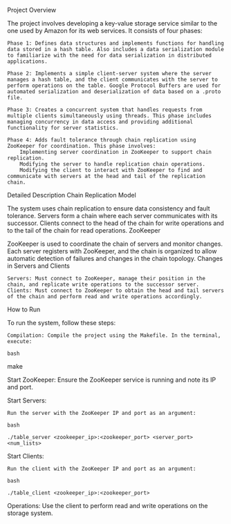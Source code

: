 Project Overview

The project involves developing a key-value storage service similar to the one used by Amazon for its web services. It consists of four phases:

    Phase 1: Defines data structures and implements functions for handling data stored in a hash table. Also includes a data serialization module to familiarize with the need for data serialization in distributed applications.

    Phase 2: Implements a simple client-server system where the server manages a hash table, and the client communicates with the server to perform operations on the table. Google Protocol Buffers are used for automated serialization and deserialization of data based on a .proto file.

    Phase 3: Creates a concurrent system that handles requests from multiple clients simultaneously using threads. This phase includes managing concurrency in data access and providing additional functionality for server statistics.

    Phase 4: Adds fault tolerance through chain replication using ZooKeeper for coordination. This phase involves:
        Implementing server coordination in ZooKeeper to support chain replication.
        Modifying the server to handle replication chain operations.
        Modifying the client to interact with ZooKeeper to find and communicate with servers at the head and tail of the replication chain.

Detailed Description
Chain Replication Model

The system uses chain replication to ensure data consistency and fault tolerance. Servers form a chain where each server communicates with its successor. Clients connect to the head of the chain for write operations and to the tail of the chain for read operations.
ZooKeeper

ZooKeeper is used to coordinate the chain of servers and monitor changes. Each server registers with ZooKeeper, and the chain is organized to allow automatic detection of failures and changes in the chain topology.
Changes in Servers and Clients

    Servers: Must connect to ZooKeeper, manage their position in the chain, and replicate write operations to the successor server.
    Clients: Must connect to ZooKeeper to obtain the head and tail servers of the chain and perform read and write operations accordingly.

How to Run

To run the system, follow these steps:

    Compilation: Compile the project using the Makefile. In the terminal, execute:

    bash

make

Start ZooKeeper: Ensure the ZooKeeper service is running and note its IP and port.

Start Servers:

    Run the server with the ZooKeeper IP and port as an argument:

    bash

    ./table_server <zookeeper_ip>:<zookeeper_port> <server_port> <num_lists>

Start Clients:

    Run the client with the ZooKeeper IP and port as an argument:

    bash

    ./table_client <zookeeper_ip>:<zookeeper_port>

Operations: Use the client to perform read and write operations on the storage system.
